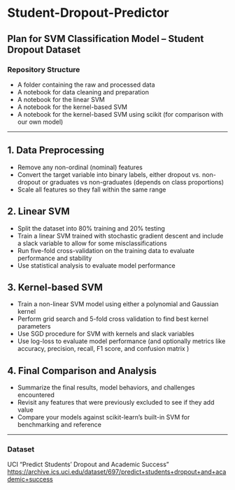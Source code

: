 # Student-Dropout-Predictor

## Plan for SVM Classification Model – Student Dropout Dataset

### Repository Structure
- A folder containing the raw and processed data  
- A notebook for data cleaning and preparation
- A notebook for the linear SVM  
- A notebook for the kernel-based SVM  
- A notebook for the kernel-based SVM using scikit (for comparison with our own model)  

---

## 1. Data Preprocessing  
- Remove any non-ordinal (nominal) features  
- Convert the target variable into binary labels, either dropout vs. non-dropout or graduates vs non-graduates (depends on class proportions)
- Scale all features so they fall within the same range  

## 2. Linear SVM
- Split the dataset into 80% training and 20% testing
- Train a linear SVM trained with stochastic gradient descent and include a slack variable to allow for some misclassifications  
- Run five-fold cross-validation on the training data to evaluate performance and stability  
- Use statistical analysis to evaluate model performance

## 3. Kernel-based SVM  
- Train a non-linear SVM model using either a polynomial and Gaussian kernel  
- Perform grid search and 5-fold cross validation to find best kernel parameters
- Use SGD procedure for SVM with kernels and slack variables
- Use log-loss to evaluate model performance (and optionally metrics like accuracy, precision, recall, F1 score, and confusion matrix )

## 4. Final Comparison and Analysis  
- Summarize the final results, model behaviors, and challenges encountered  
- Revisit any features that were previously excluded to see if they add value  
- Compare your models against scikit-learn’s built-in SVM for benchmarking and reference  

---

### Dataset  
UCI “Predict Students’ Dropout and Academic Success”  
https://archive.ics.uci.edu/dataset/697/predict+students+dropout+and+academic+success
